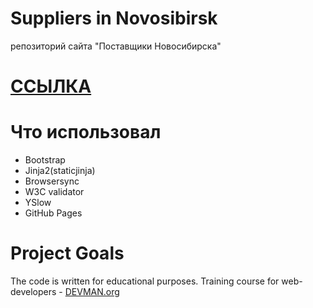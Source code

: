 # Suppliers in Novosibirsk

репозиторий сайта "Поставщики Новосибирска" 

# [ССЫЛКА](https://romanyakovlev.github.io/22_proto_markup/pages/index.html)
# Что использовал
- Bootstrap
- Jinja2(staticjinja)
- Browsersync
- W3C validator
- YSlow
- GitHub Pages

# Project Goals

The code is written for educational purposes. Training course for web-developers - [DEVMAN.org](https://devman.org)
